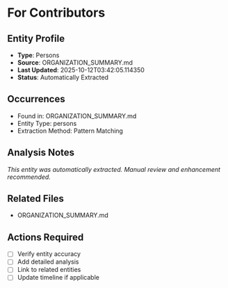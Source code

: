 # For Contributors

## Entity Profile
- **Type**: Persons
- **Source**: ORGANIZATION_SUMMARY.md
- **Last Updated**: 2025-10-12T03:42:05.114350
- **Status**: Automatically Extracted

## Occurrences
- Found in: ORGANIZATION_SUMMARY.md
- Entity Type: persons
- Extraction Method: Pattern Matching

## Analysis Notes
*This entity was automatically extracted. Manual review and enhancement recommended.*

## Related Files
- ORGANIZATION_SUMMARY.md

## Actions Required
- [ ] Verify entity accuracy
- [ ] Add detailed analysis
- [ ] Link to related entities
- [ ] Update timeline if applicable
